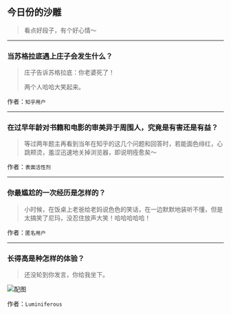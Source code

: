 ## 今日份的沙雕

> 看点好段子，有个好心情～


 
---

### 当苏格拉底遇上庄子会发生什么？

> 庄子告诉苏格拉底：你老婆死了！
> 
> 两个人哈哈大笑起来。


作者：`知乎用户`

---

### 在过早年龄对书籍和电影的审美异于周围人，究竟是有害还是有益？

> 等过两年题主再看到当年在知乎的这几个问题和回答时，若能面色绯红，心跳颊烫，羞涩迅速地关掉浏览器，即说明痊愈矣～


作者：`表面活性剂`

---

### 你最尴尬的一次经历是怎样的？

> 小时候，在饭桌上老爸给老妈说色色的笑话，在一边默默地装听不懂，但是太搞笑了尼玛，没忍住放声大笑！哈哈哈哈哈！


作者：`匿名用户`

---

### 长得高是种怎样的体验？

> 还没轮到你发言，你给我坐下。



![配图](http://pic4.zhimg.com/70/a6a790c2dc5b590ac05b6f9a7c724c03_b.jpg)


作者：`Luminiferous`